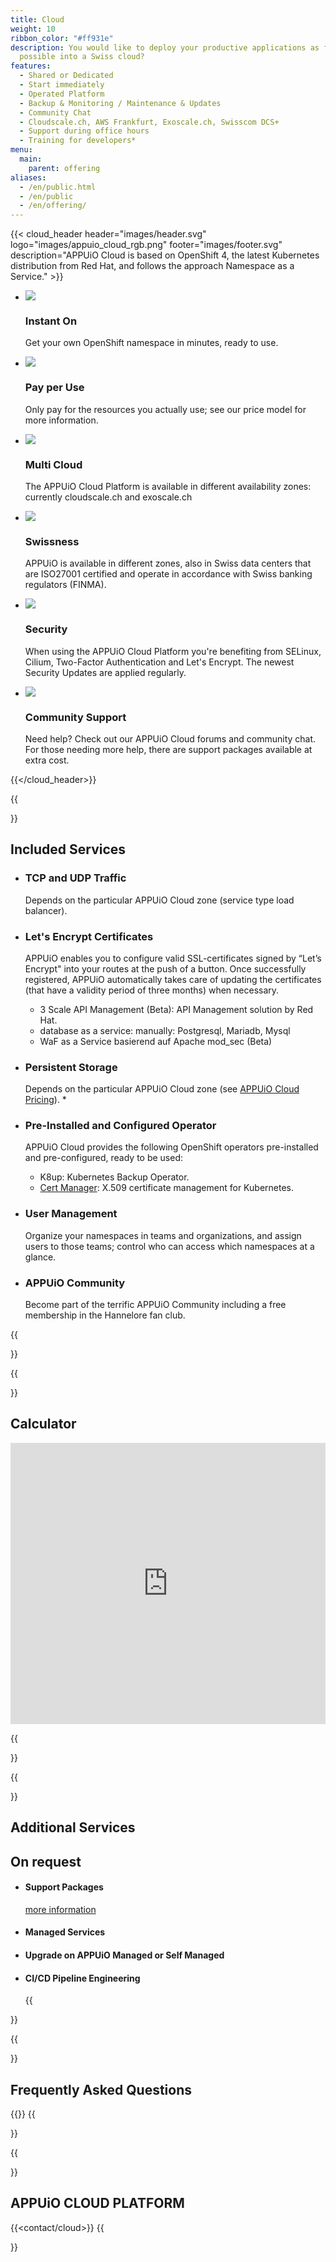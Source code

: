 ```yaml
---
title: Cloud
weight: 10
ribbon_color: "#ff931e"
description: You would like to deploy your productive applications as fast as
  possible into a Swiss cloud?
features:
  - Shared or Dedicated
  - Start immediately
  - Operated Platform
  - Backup & Monitoring / Maintenance & Updates
  - Community Chat
  - Cloudscale.ch, AWS Frankfurt, Exoscale.ch, Swisscom DCS+
  - Support during office hours
  - Training for developers*
menu:
  main:
    parent: offering
aliases:
  - /en/public.html
  - /en/public
  - /en/offering/
---
```

{{< cloud_header header="images/header.svg" logo="images/appuio_cloud_rgb.png" footer="images/footer.svg" description="APPUiO Cloud is based on OpenShift 4, the latest Kubernetes distribution from Red Hat, and follows the approach Namespace as a Service." >}}

* ![](/images/offer2_advantage4.svg)
  ### Instant On
  Get your own OpenShift namespace in minutes, ready to use.

* ![](/images/offer2_advantage5.svg)
  ### Pay per Use
  Only pay for the resources you actually use; see our price model for more information.

* ![](/images/offer2_advantage6.svg)
  ### Multi Cloud
    The APPUiO Cloud Platform is available in different availability zones: currently cloudscale.ch and exoscale.ch

* ![](/images/offer2_advantage1.svg)
  ### Swissness
  APPUiO is available in different zones, also in Swiss data centers that are ISO27001 certified and operate in accordance with Swiss banking regulators (FINMA).

* ![](/images/offer2_advantage2.svg)
  ### Security
  When using the APPUiO Cloud Platform you're benefiting from SELinux, Cilium, Two-Factor Authentication and Let's Encrypt. The newest Security Updates are applied regularly.

* ![](/images/offer2_advantage3.svg)
  ### Community Support
  Need help? Check out our APPUiO Cloud forums and community chat. For those needing more help, there are support packages available at extra cost.

{{</cloud_header>}}

{{<section class="has-cols col-darkblue2 darkblue y-narrow">}}

# Included Services

* ### TCP and UDP Traffic

   Depends on the particular APPUiO Cloud zone (service type load balancer).
* ### Let's Encrypt Certificates

   APPUiO enables you to configure valid SSL-certificates signed by “Let’s Encrypt" into your routes at the push of a button. Once successfully registered, APPUiO automatically takes care of updating the certificates (that have a validity period of three months) when necessary.

  * 3 Scale API Management (Beta): API Management solution by Red Hat.
  * database as a service: manually: Postgresql, Mariadb, Mysql
  * WaF as a Service basierend auf Apache mod_sec (Beta)
* ### Persistent Storage

    Depends on the particular APPUiO Cloud zone (see [APPUiO Cloud Pricing](<* https://products.docs.vshn.ch/products/appuio/cloud/pricing.html#_persistent_storage_pvc>)). *
* ### Pre-Installed and Configured Operator

  APPUiO Cloud provides the following OpenShift operators pre-installed and pre-configured, ready to be used:

  * K8up: Kubernetes Backup Operator.
  * [Cert Manager](https://cert-manager.io/): X.509 certificate management for Kubernetes.
* ### User Management

  Organize your namespaces in teams and organizations, and assign users to those teams; control who can access which namespaces at a glance.
* ### APPUiO Community

  Become part of the terrific APPUiO Community including a free membership in the Hannelore fan club.

{{</section>}}

{{<section>}}

# Calculator

<iframe width="100%" height="450" src="https://pricing.appuio.cloud/calculator?title=<empty>&style=appuio-dark" style="border: none"></iframe>

{{</section>}}

{{<section class="cyan has-cols two col-white items-center title-only">}}


# Additional Services
## On request

* #### Support Packages
  [more information](https://products.docs.vshn.ch/products/appuio/cloud/support_packages.html)
* #### Managed Services
* #### Upgrade on APPUiO Managed or Self Managed
* #### CI/CD Pipeline Engineering

  {{</section>}}

{{<section class="offers-two-faq">}}

# Frequently Asked Questions

{{<faq tag="cloud">}}
{{</section>}}

{{<section class="darkblue">}}

# APPUiO CLOUD PLATFORM

<a name="contact"></a>
{{<contact/cloud>}}
{{</section>}}
